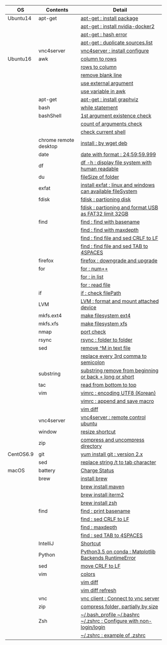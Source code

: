 | OS | Contents | Detail |
|---|---|---|
| Ubuntu14 | apt-get | [apt-get : install package](01_Ubuntu/01_14.04/01_apt-get/01_apt-get_install.md) |
| | | [apt-get : install nvidia-docker2](01_Ubuntu/01_14.04/01_apt-get/02_install_nvidia_docker_v2.md) |
| | | [apt-get : hash error](01_Ubuntu/01_14.04/01_apt-get/03_apt-get_update_hash_sum_error.md) |
| | | [apt-get : duplicate sources.list](01_Ubuntu/01_14.04/01_apt-get/04_apt-get_Duplicate_sources.list.md) |
| | vnc4server | [vnc4server : install configure](01_Ubuntu/01_14.04/02_vnc4server/01_install_config_vnc4server.md) |
| Ubuntu16 | awk | [column to rows](01_Ubuntu/02_16/01_awk/01_awk_column_to_rows.md) | 
| | | [rows to column](01_Ubuntu/02_16/01_awk/02_awk_rows_to_column.md) |
| | | [remove blank line](01_Ubuntu/02_16/01_awk/03_awk_remove_blank_line.md) |
| | | [use external argument](01_Ubuntu/02_16/01_awk/04_awk_use_external_argument.md) |
| | | [use variable in awk](01_Ubuntu/02_16/01_awk/05_awk_use_variable.md) |
| | apt-get | [apt-get : install graphviz](01_Ubuntu/02_16/01_apt-get/01_apt-get_install_graphviz_with_python3.5.md) |
| | bash | [while statement](01_Ubuntu/02_16/02_bash/01_While_Statement.md) |
| | bashShell | [1st argument existence check](01_Ubuntu/02_16/03_bashShell_script/01_if_condition_1st_argument_existence_check.md) |
| | | [count of arguments check](01_Ubuntu/02_16/03_bashShell_script/02_if_condition_count_of_arguments_check.md) |
| | | [check current shell](01_Ubuntu/02_16/03_bashShell_script/03_check_current_shell.md) |
| | chrome remote desktop | [install : by wget deb](01_Ubuntu/02_16/04_chrome_remote_desktop/01_install_chrome_remote_desktop.md) |
| | date | [date with format : 24:59:59.999](01_Ubuntu/02_16/05_date/01_date_with_hour_min_sec_nano.md) |
| | df | [df -h : display file system with human readable](01_Ubuntu/02_16/06_df/01_df_with_human_readerble.md) |
| | du | [fileSize of folder](01_Ubuntu/02_16/05_du/01_du_file_size_of_folder.md) |
| | exfat | [install exfat : linux and windows can available fileSystem](01_Ubuntu/02_16/08_exfat/01_install_exfat_on_ubuntu16.md) |
| | fdisk | [fdisk : partioning disk](01_Ubuntu/02_16/09_fdisk/01_fdisk_partioning_disk.md) |
| | | [fdisk : partioning and format USB as FAT32 limit 32GB](01_Ubuntu/02_16/09_fdisk/02_format_USB_as_FAT32.md) |
| | find | [find : find with basename](01_Ubuntu/02_16/10_find/01_find_with_basename.md) |
| | | [find : find with maxdepth](01_Ubuntu/02_16/10_find/02_find_with_maxdepth.md) |
| | | [find : find file and sed CRLF to LF](01_Ubuntu/02_16/10_find/03_find_and_sed_move_CRLF_to_LF.md) |
| | | [find : find file and sed TAB to 4SPACES](01_Ubuntu/02_16/10_find/04_find_and_sed_move_TAB_to_4SPACES.md) |
| | firefox | [firefox : downgrade and upgrade](01_Ubuntu/02_16/11_firefox/01_firefox_downgrade_57_to_45.md) |
| | for | [for : num++](01_Ubuntu/02_16/12_for_statement/01_for_num++.md) |
| | | [for : in list](01_Ubuntu/02_16/12_for_statement/02_for_in_list.md) |
| | | [for : read file](01_Ubuntu/02_16/12_for_statement/03_for_read_file.md) |
| | if | [if : check filePath](01_Ubuntu/02_16/13_if/01_if_check_filePath.md) |
| | LVM | [LVM : format and mount attached device](01_Ubuntu/02_16/14_LVM/01_LVM_on_attached_device.md) |
| | mkfs.ext4 | [make filesystem ext4](01_Ubuntu/02_16/15_mkfs.ext4/01_mkfs.ext4_device.md) |
| | mkfs.xfs | [make filesystem xfs](01_Ubuntu/02_16/16_mkfs.xfs/01_mkfs.xfs_device.md) |
| | nmap | [port check](01_Ubuntu/02_16/17_nmap/01_install_use_nmap.md) |
| | rsync | [rsync : folder to folder](01_Ubuntu/02_16/18_rsync/01_rsync_folder_to_folder.md) |
| | sed | [remove \^M in text file](01_Ubuntu/02_16/19_sed/01_remove_^M_with_sed.md) | 
| | | [replace every 3rd comma to semicolon](01_Ubuntu/02_16/19_sed/02_replace_every_3rd_comma_to_semicolon.md) | 
| | substring | [substring remove from beginning or back + long or short](01_Ubuntu/02_16/20_substring/01_substring_remove.md) |
| | tac | [read from bottom to top](01_Ubuntu/02_16/18_tac/01_tac.md) |
| | vim | [vimrc : encoding UTF8 (Korean)](01_Ubuntu/02_16/22_vim/01_vimrc_encoding_korean.md) |
| | | [vimrc : append and save macro](01_Ubuntu/02_16/22_vim/02_vimrc_append_save_macro.md) |
| | | [vim diff](01_Ubuntu/02_16/22_vim/03_vim_diff.md) | 
| | vnc4server | [vnc4server : remote control ubuntu](01_Ubuntu/02_16/23_vnc4server/01_install_config_vnc4server.md) |
| | window | [resize shortcut](01_Ubuntu/02_16/24_window/01_resize_window.md) |
| | zip | [compress and uncompress directory](01_Ubuntu/02_16/25_zip/01_zip_directory.md) | 
| CentOS6.9 | git | [yum install git : version 2.x](02_CentOS/01_6.9/02_git/01_yum_install_git.md) |
| | sed | [replace string /t to tab character](02_CentOS/01_6.9/01_sed/01_sed_string_replace.md) |
| macOS | battery | [Charge Status](03_macOS/01_Battery/01_Charge_Status.md) |
| | brew | [install brew](03_Mac/02_brew/01_install_brew.md) |
| | | [brew install maven](03_Mac/02_brew/02_brew_install_mavern.md) |
| | | [brew install iterm2](03_Mac/02_brew/03_brew_install_iterm2.md) |
| | | [brew install zsh](03_Mac/02_brew/04_brew_install_zsh.md) |
| | find | [find : print basename](03_macOS/03_find/01_find_with_basename.md) |
| | | [find : sed CRLF to LF](03_macOS/03_find/03_find_and_sed_move_CRLF_to_LF.md) |
| | | [find : maxdepth](03_macOS/03_find/02_find_with_maxdepth.md) |
| | | [find : sed TAB to 4SPACES](03_macOS/03_find/04_find_and_sed_move_TAB_to_4SPACES.md) |
| | IntelliJ | [Shortcut](03_macOS/04_IntelliJ/01_Shortcuts.md) |
| | Python | [Python3.5 on conda : Matplotlib Backends RuntimeError](03_macOS/05_Python/01_with_Conda/01_Matplotlib_backends_RuntimeError.md) |
| | sed | [move CRLF to LF](03_macOS/06_sed/01_sed_remove_CRLF_to_LF.md) |
| | vim | [colors](03_macOS/08_vim/01_vimrc_configure.md) |
| | | [vim diff](03_macOS/08_vim/02_vim_diff.md) |
| | | [vim diff refresh](03_macOS/08_vim/03_vim_diff_refresh.md) |
| | vnc | [vnc client : Connect to vnc server](03_macOS/09_vnc_client/01_use_vnc_client.md) |
| | zip | [compress folder, partially by size](03_macOS/10_zip/01_use_zip.md) |
| | Zsh | [~/.bash_profile ~/.bashrc ~/.zshrc : Configure with non-login/login](03_macOS/11_zsh/01_explain_of_bash_profile_bashrc_zshrc.md) |
| | | [~/.zshrc : example of .zshrc](03_macOS/11_zsh/02_example_of_zshrc.md) |
